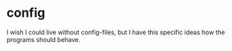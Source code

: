 # config
I wish I could live without config-files, but I have this specific ideas how the programs should behave.

